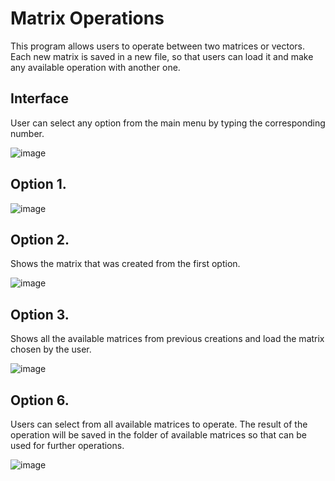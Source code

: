 # Matrix Operations 
This program allows users to operate between two matrices or vectors. Each new matrix is saved in a new file, so that users can load it and make any available operation with another one.
## Interface
User can select any option from the main menu by typing the corresponding number.

![image](https://github.com/ekoumpar/C-Project/assets/169909040/82ff66e2-f9ed-45d9-8e88-f863e7ac652f)

## Option 1.

![image](https://github.com/ekoumpar/C-Project/assets/169909040/c5f6ac8b-af3b-4704-89b0-0621fef90997)

## Option 2.
Shows the matrix that was created from the first option.

![image](https://github.com/ekoumpar/C-Project/assets/169909040/1062bebc-0c26-4027-96cd-d0b142af9f56)

## Option 3.
Shows all the available matrices from previous creations and load the matrix chosen by the user.

![image](https://github.com/ekoumpar/C-Project/assets/169909040/d0fc98d9-b483-433c-81df-799d1f74c18f)

## Option 6.
Users can select from all available matrices to operate. The result of the operation will be saved in 
the folder of available matrices so that can be used  for further operations.

![image](https://github.com/ekoumpar/C-Project/assets/169909040/6ca7423f-993c-462d-afb3-d5427fcce882)




